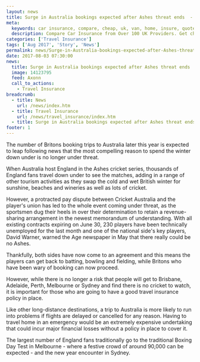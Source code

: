 ```yaml
---
layout: news
title: Surge in Australia bookings expected after Ashes threat ends  - Quotezone.co.uk
meta:
  keywords: car insurance, compare, cheap, uk, van, home, insure, quotes, online, comparison, bike, loans, life
  description: Compare Car Insurance from Over 100 UK Providers. Get cheap quotes online now using our fast, free, secure comparison site
categories: ['Travel Insurance']
tags: ['Aug 2017', 'Story', 'News']
permalink: news/Surge-in-Australia-bookings-expected-after-Ashes-threat-ends.htm
date: 2017-08-03 07:30:00
news:
  title: Surge in Australia bookings expected after Ashes threat ends 
  image: 14123795
  feed: Axonn
  call_to_actions:
    - Travel Insurance
breadcrumb:
  - title: News
    url: /news/index.htm
  - title: Travel Insurance
    url: /news/travel_insurance/index.htm
  - title: Surge in Australia bookings expected after Ashes threat ends 
footer: 1
---
```


The number of Britons booking trips to Australia later this year is expected to leap following news that the most compelling reason to spend the winter down under is no longer under threat.

When Australia host England in the Ashes cricket series, thousands of England fans travel down under to see the matches, adding in a range of other tourism activities as they swap the cold and wet British winter for sunshine, beaches and wineries as well as lots of cricket.

However, a protracted pay dispute between Cricket Australia and the player&#39;s union has led to the whole event coming under threat, as the sportsmen dug their heels in over their determination to retain a revenue-sharing arrangement in the newest memorandum of understanding. With all existing contracts expiring on June 30, 230 players have been technically unemployed for the last month and one of the national side&#39;s key players, David Warner, warned the Age newspaper in May that there really could be no Ashes.

Thankfully, both sides have now come to an agreement and this means the players can get back to batting, bowling and fielding, while Britons who have been wary of booking can now proceed.

However, while there is no longer a risk that people will get to Brisbane, Adelaide, Perth, Melbourne or Sydney and find there is no cricket to watch, it is important for those who are going to have a good travel insurance policy in place.&nbsp;

Like other long-distance destinations, a trip to Australia is more likely to run into problems if flights are delayed or cancelled for any reason. Having to travel home in an emergency would be an extremely expensive undertaking that could incur major financial losses without a policy in place to cover it.&nbsp;

The largest number of England fans traditionally go to the traditional Boxing Day Test in Melbourne - where a festive crowd of around 90,000 can be expected - and the new year encounter in Sydney.&nbsp;

